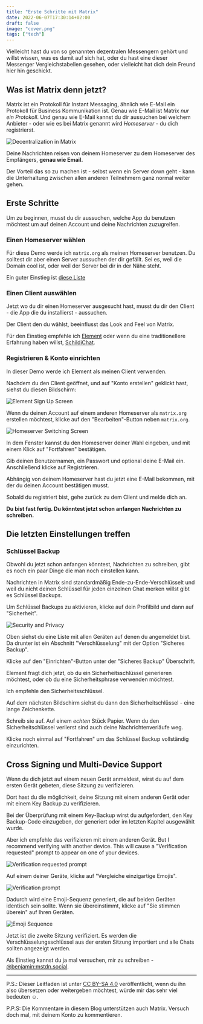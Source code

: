 ```yaml
---
title: "Erste Schritte mit Matrix"
date: 2022-06-07T17:30:14+02:00
draft: false
image: "cover.png"
tags: ["tech"]
---
```

Vielleicht hast du von so genannten dezentralen Messengern gehört und willst wissen, was es damit auf sich hat, oder du hast eine dieser Messenger Vergleichstabellen gesehen, oder vielleicht hat dich dein Freund hier hin geschickt.

## Was ist Matrix denn jetzt?
Matrix ist ein Protokoll für Instant Messaging, ähnlich wie E-Mail ein Protokoll für Business Kommunikation ist.
Genau wie E-Mail ist Matrix *nur ein Protokoll*. Und genau wie E-Mail kannst du dir aussuchen bei welchem Anbieter - oder wie es bei Matrix genannt wird *Homeserver* - du dich registrierst.

![Decentralization in Matrix](https://darkshark9k.netlify.app/p/getting-started-with-matrix/librewolf_2Cocyga7RZ.gif)

Deine Nachrichten reisen von deinem Homeserver zu dem Homeserver des Empfängers, **genau wie Email.**

Der Vorteil das so zu machen ist - selbst wenn ein Server down geht - kann die Unterhaltung zwischen allen anderen Teilnehmern ganz normal weiter gehen. 

## Erste Schritte
Um zu beginnen, musst du dir aussuchen, welche App du benutzen möchtest um auf deinen Account und deine Nachrichten zuzugreifen.

### Einen Homeserver wählen
Für diese Demo werde ich ``matrix.org`` als meinen Homeserver benutzen. Du solltest dir aber einen Server aussuchen der dir gefällt. Sei es, weil die Domain cool ist, oder weil der Server bei dir in der Nähe steht.

Ein guter Einstieg ist [diese Liste](https://joinmatrix.org/servers/)

### Einen Client auswählen
Jetzt wo du dir einen Homeserver ausgesucht hast, musst du dir den Client - die App die du installierst - aussuchen.

Der Client den du wählst, beeinflusst das Look and Feel von Matrix.

Für den Einstieg empfehle ich [Element](https://element.io/getting-started) oder wenn du eine traditionellere Erfahrung haben willst, [SchildiChat](https://schildi.chat).

### Registrieren & Konto einrichten
In dieser Demo werde ich Element als meinen Client verwenden.

Nachdem du den Client geöffnet, und auf "Konto erstellen" geklickt hast, siehst du diesen Bildschirm:


![Element Sign Up Screen](element-registrieren.png)
  
Wenn du deinen Account auf einem anderen Homeserver als ``matrix.org`` erstellen möchtest, klicke auf den "Bearbeiten"-Button neben ``matrix.org``.

![Homeserver Switching Screen](homeserver-switch.png)

In dem Fenster kannst du den Homeserver deiner Wahl eingeben, und mit einem Klick auf "Fortfahren" bestätigen.

Gib deinen Benutzernamen, ein Passwort und optional deine E-Mail ein. Anschließend klicke auf Registrieren.

Abhängig von deinem Homeserver hast du jetzt eine E-Mail bekommen, mit der du deinen Account bestätigen musst.

Sobald du registriert bist, gehe zurück zu dem Client und melde dich an.

**Du bist fast fertig. Du könntest jetzt schon anfangen Nachrichten zu schreiben.**

## Die letzten Einstellungen treffen
### Schlüssel Backup
Obwohl du jetzt schon anfangen könntest, Nachrichten zu schreiben, gibt es noch ein paar Dinge die man noch einstellen kann.

Nachrichten in Matrix sind standardmäßig Ende-zu-Ende-Verschlüsselt und weil du nicht deinen Schlüssel für jeden einzelnen Chat merken willst gibt es Schlüssel Backups.

Um Schlüssel Backups zu aktivieren, klicke auf dein Profilbild und dann auf "Sicherheit".

![Security and Privacy](keybackup.png)

Oben siehst du eine Liste mit allen Geräten auf denen du angemeldet bist. Da drunter ist ein Abschnitt "Verschlüsselung" mit der Option "Sicheres Backup".

Klicke auf den "Einrichten"-Button unter der "Sicheres Backup" Überschrift.

Element fragt dich jetzt, ob du ein Sicherheitsschlüssel generieren möchtest, oder ob du eine Sicherheitsphrase verwenden möchtest. 

Ich empfehle den Sicherheitsschlüssel.

Auf dem nächsten Bildschirm siehst du dann den Sicherheitschlüssel - eine lange Zeichenkette.

Schreib sie auf. Auf einem *echten* Stück Papier. Wenn du den Sicherheitschlüssel verlierst sind auch deine Nachrichtenverläufe weg.

Klicke noch einmal auf "Fortfahren" um das Schlüssel Backup vollständig einzurichten. 

## Cross Signing und Multi-Device Support
Wenn du dich jetzt auf einem neuen Gerät anmeldest, wirst du auf dem ersten Gerät gebeten, diese Sitzung zu verifizieren.

Dort hast du die möglichkeit, deine Sitzung mit einem anderen Gerät oder mit einem Key Backup zu verifizieren.

Bei der Überprüfung mit einem Key-Backup wirst du aufgefordert, den Key Backup-Code einzugeben, der generiert oder im letzten Kapitel ausgewählt wurde.

Aber ich empfehle das verifizieren mit einem anderen Gerät. 
But I recommend verifying with another device. This will cause a "Verification requested" prompt to appear on one of your devices.

![Verification requested prompt](verification-requested.png)
 
Auf einem deiner Geräte, klicke auf "Vergleiche einzigartige Emojis".

![Verification prompt](verify-choose-prompt.png)

Dadurch wird eine Emoji-Sequenz generiert, die auf beiden Geräten identisch sein sollte. Wenn sie übereinstimmt, klicke auf "Sie stimmen überein" auf Ihren Geräten.

![Emoji Sequence](verify-emojis.png)

Jetzt ist die zweite Sitzung verifiziert. Es werden die Verschlüsselungsschlüssel aus der ersten Sitzung importiert und alle Chats sollten angezeigt werden.

Als Einstieg kannst du ja mal versuchen, mir zu schreiben - [@benjamin:mstdn.social](https://matrix.to/#/@benjamin:mstdn.social).

* * *

P.S.: Dieser Leitfaden ist unter [CC BY-SA 4.0](https://creativecommons.org/licenses/by-sa/4.0/) veröffentlicht, wenn du ihn also übersetzen oder weitergeben möchtest, würde mir das sehr viel bedeuten ☺.

P.P.S: Die Kommentare in diesem Blog unterstützen auch Matrix. Versuch doch mal, mit deinem Konto zu kommentieren.

